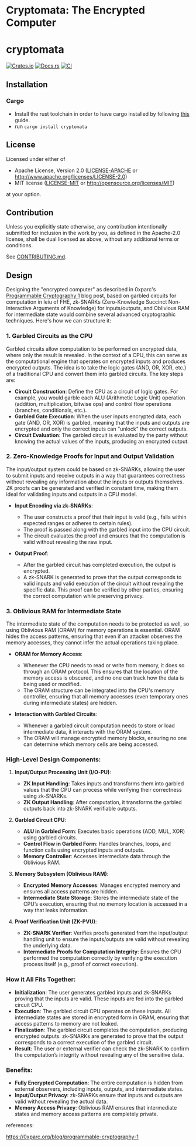 # Cryptomata: The Encrypted Computer
# cryptomata

[![Crates.io](https://img.shields.io/crates/v/cryptomata.svg)](https://crates.io/crates/cryptomata)
[![Docs.rs](https://docs.rs/cryptomata/badge.svg)](https://docs.rs/cryptomata)
[![CI](https://github.com/Gateway-DAO/cryptomata/workflows/CI/badge.svg)](https://github.com/Gateway-DAO/cryptomata/actions)

## Installation

### Cargo

* Install the rust toolchain in order to have cargo installed by following
  [this](https://www.rust-lang.org/tools/install) guide.
* run `cargo install cryptomata`

## License

Licensed under either of

 * Apache License, Version 2.0
   ([LICENSE-APACHE](LICENSE-APACHE) or http://www.apache.org/licenses/LICENSE-2.0)
 * MIT license
   ([LICENSE-MIT](LICENSE-MIT) or http://opensource.org/licenses/MIT)

at your option.

## Contribution

Unless you explicitly state otherwise, any contribution intentionally submitted
for inclusion in the work by you, as defined in the Apache-2.0 license, shall be
dual licensed as above, without any additional terms or conditions.

See [CONTRIBUTING.md](CONTRIBUTING.md).

## Design

Designing the "encrypted computer" as described in 0xparc's [Programmable Cryptography 1](https://0xparc.org/blog/programmable-cryptography-1) blog post, based on garbled circuits for computation in leiu of FHE, zk-SNARKs (Zero-Knowledge Succinct Non-Interactive Arguments of Knowledge) for inputs/outputs, and Oblivious RAM for intermediate state would combine several advanced cryptographic techniques. Here's how we can structure it:

### 1. **Garbled Circuits as the CPU**
   Garbled circuits allow computation to be performed on encrypted data, where only the result is revealed. In the context of a CPU, this can serve as the computational engine that operates on encrypted inputs and produces encrypted outputs. The idea is to take the logic gates (AND, OR, XOR, etc.) of a traditional CPU and convert them into garbled circuits. The key steps are:

   - **Circuit Construction**: Define the CPU as a circuit of logic gates. For example, you would garble each ALU (Arithmetic Logic Unit) operation (addition, multiplication, bitwise ops) and control flow operations (branches, conditionals, etc.).
   - **Garbled Gate Execution**: When the user inputs encrypted data, each gate (AND, OR, XOR) is garbled, meaning that the inputs and outputs are encrypted and only the correct inputs can "unlock" the correct outputs.
   - **Circuit Evaluation**: The garbled circuit is evaluated by the party without knowing the actual values of the inputs, producing an encrypted output.

### 2. **Zero-Knowledge Proofs for Input and Output Validation**
   The input/output system could be based on zk-SNARKs, allowing the user to submit inputs and receive outputs in a way that guarantees correctness without revealing any information about the inputs or outputs themselves. ZK proofs can be generated and verified in constant time, making them ideal for validating inputs and outputs in a CPU model.

   - **Input Encoding via zk-SNARKs**: 
     - The user constructs a proof that their input is valid (e.g., falls within expected ranges or adheres to certain rules).
     - The proof is passed along with the garbled input into the CPU circuit.
     - The circuit evaluates the proof and ensures that the computation is valid without revealing the raw input.

   - **Output Proof**:
     - After the garbled circuit has completed execution, the output is encrypted.
     - A zk-SNARK is generated to prove that the output corresponds to valid inputs and valid execution of the circuit without revealing the specific data. This proof can be verified by other parties, ensuring the correct computation while preserving privacy.

### 3. **Oblivious RAM for Intermediate State**
   The intermediate state of the computation needs to be protected as well, so using Oblivious RAM (ORAM) for memory operations is essential. ORAM hides the access patterns, ensuring that even if an attacker observes the memory accesses, they cannot infer the actual operations taking place.

   - **ORAM for Memory Access**: 
     - Whenever the CPU needs to read or write from memory, it does so through an ORAM protocol. This ensures that the location of the memory access is obscured, and no one can track how the data is being used or modified.
     - The ORAM structure can be integrated into the CPU's memory controller, ensuring that all memory accesses (even temporary ones during intermediate states) are hidden.
   
   - **Interaction with Garbled Circuits**: 
     - Whenever a garbled circuit computation needs to store or load intermediate data, it interacts with the ORAM system.
     - The ORAM will manage encrypted memory blocks, ensuring no one can determine which memory cells are being accessed.

### High-Level Design Components:
1. **Input/Output Processing Unit (I/O-PU)**:
   - **ZK Input Handling**: Takes inputs and transforms them into garbled values that the CPU can process while verifying their correctness using zk-SNARKs.
   - **ZK Output Handling**: After computation, it transforms the garbled outputs back into zk-SNARK verifiable outputs.

2. **Garbled Circuit CPU**:
   - **ALU in Garbled Form**: Executes basic operations (ADD, MUL, XOR) using garbled circuits.
   - **Control Flow in Garbled Form**: Handles branches, loops, and function calls using encrypted inputs and outputs.
   - **Memory Controller**: Accesses intermediate data through the Oblivious RAM.

3. **Memory Subsystem (Oblivious RAM)**:
   - **Encrypted Memory Accesses**: Manages encrypted memory and ensures all access patterns are hidden.
   - **Intermediate State Storage**: Stores the intermediate state of the CPU’s execution, ensuring that no memory location is accessed in a way that leaks information.

4. **Proof Verification Unit (ZK-PVU)**:
   - **ZK-SNARK Verifier**: Verifies proofs generated from the input/output handling unit to ensure the inputs/outputs are valid without revealing the underlying data.
   - **Intermediate Proofs for Computation Integrity**: Ensures the CPU performed the computation correctly by verifying the execution process itself (e.g., proof of correct execution).

### How it All Fits Together:
- **Initialization**: The user generates garbled inputs and zk-SNARKs proving that the inputs are valid. These inputs are fed into the garbled circuit CPU.
- **Execution**: The garbled circuit CPU operates on these inputs. All intermediate states are stored in encrypted form in ORAM, ensuring that access patterns to memory are not leaked.
- **Finalization**: The garbled circuit completes the computation, producing encrypted outputs. zk-SNARKs are generated to prove that the output corresponds to a correct execution of the garbled circuit.
- **Result**: The user or external verifier can check the zk-SNARK to confirm the computation’s integrity without revealing any of the sensitive data.

### Benefits:
- **Fully Encrypted Computation**: The entire computation is hidden from external observers, including inputs, outputs, and intermediate states.
- **Input/Output Privacy**: zk-SNARKs ensure that inputs and outputs are valid without revealing the actual data.
- **Memory Access Privacy**: Oblivious RAM ensures that intermediate states and memory access patterns are completely private.

references:

https://0xparc.org/blog/programmable-cryptography-1
